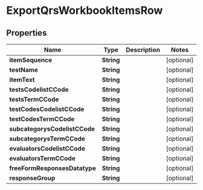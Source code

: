 

# ExportQrsWorkbookItemsRow


## Properties

Name | Type | Description | Notes
------------ | ------------- | ------------- | -------------
**itemSequence** | **String** |  |  [optional]
**testName** | **String** |  |  [optional]
**itemText** | **String** |  |  [optional]
**testsCodelistCCode** | **String** |  |  [optional]
**testsTermCCode** | **String** |  |  [optional]
**testCodesCodelistCCode** | **String** |  |  [optional]
**testCodesTermCCode** | **String** |  |  [optional]
**subcategorysCodelistCCode** | **String** |  |  [optional]
**subcategorysTermCCode** | **String** |  |  [optional]
**evaluatorsCodelistCCode** | **String** |  |  [optional]
**evaluatorsTermCCode** | **String** |  |  [optional]
**freeFormResponsesDatatype** | **String** |  |  [optional]
**responseGroup** | **String** |  |  [optional]



